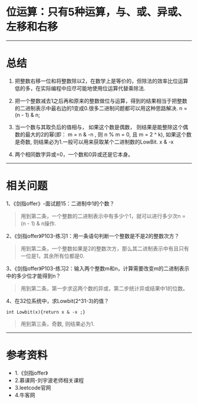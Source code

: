 # 位运算：只有5种运算，与、或、异或、左移和右移

---

# 总结

1. 把整数右移一位和将整数除以2，在数学上是等价的，但除法的效率比位运算低的多，在实际编程中应尽可能地使用位运算代替乘除法.

2. 把一个整数减去1之后再和原来的整数做位与运算，得到的结果相当于把整数的二进制表示中最右边的1变成0.很多二进制问题都可以用这种思路解决.	n = (n - 1) & n;

3. 当一个数与其取负后的值相与， 如果这个数是偶数， 则结果是能整除这个偶数的最大的2的幂(即： m = n & -n , 则 n % m = 0, 且 m = 2 ^ k), 如果这个数是奇数, 则结果必为1.一般可以用来获取某个二进制数的LowBit.		x & -x

4. 两个相同数字异或=0，一个数和0异或还是它本身。

---

# 相关问题

1、《剑指offer》-面试题15：二进制中1的个数？
> 用到第二条，一个整数的二进制表示中有多少个1，就可以进行多少次n = (n - 1) & n操作.

2、《剑指offer》P103-练习1：用一条语句判断一个整数是不是2的整数次方？
> 用到第二条，一个整数如果是2的整数次方，那么其二进制表示中有且只有一位是1，其余所有位都是0.

3、《剑指offer》P103-练习2：输入两个整数m和n，计算需要改变m的二进制表示中的多少位才能得到n？
> 用到第二条，第一步求这两个数的异或，第二步统计异或结果中1的位数。

4、在32位系统中，求Lowbit(2^31-3)的值？

	int Lowbit(x){return x & -x ;}
>用到第三条，奇数, 则结果必为1.

---

# 参考资料

* 1.《剑指offer》
* 2.慕课网-刘宇波老师相关课程
* 3.leetcode官网
* 4.牛客网


